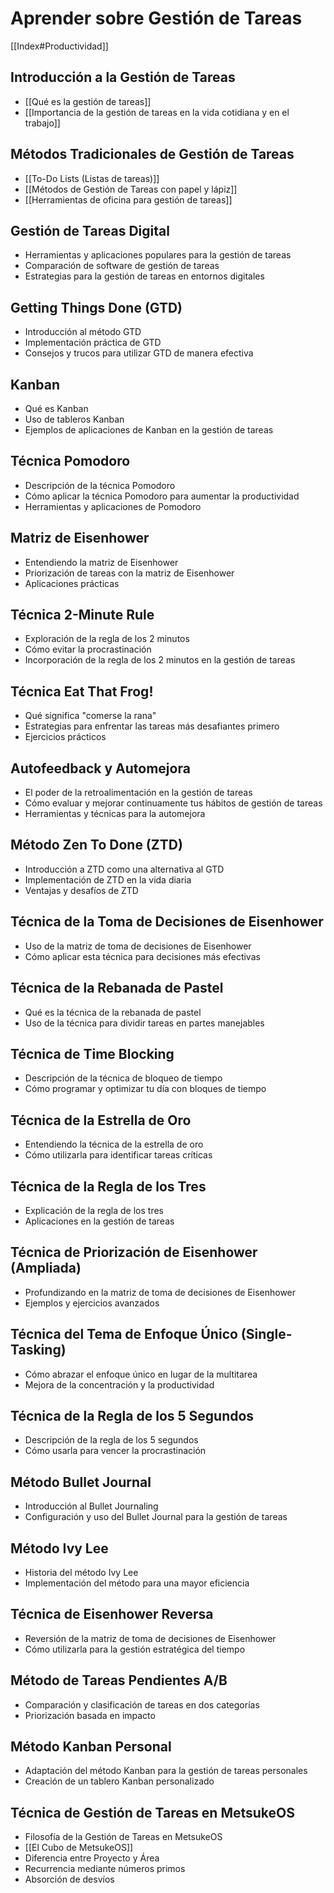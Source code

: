 # Aprender sobre Gestión de Tareas

[[Index#Productividad]]

## Introducción a la Gestión de Tareas

- [[Qué es la gestión de tareas]]
- [[Importancia de la gestión de tareas en la vida cotidiana y en el trabajo]]

## Métodos Tradicionales de Gestión de Tareas

- [[To-Do Lists (Listas de tareas)]]
- [[Métodos de Gestión de Tareas con papel y lápiz]]
- [[Herramientas de oficina para gestión de tareas]]

## Gestión de Tareas Digital

- Herramientas y aplicaciones populares para la gestión de tareas
- Comparación de software de gestión de tareas
- Estrategias para la gestión de tareas en entornos digitales

## Getting Things Done (GTD)

- Introducción al método GTD
- Implementación práctica de GTD
- Consejos y trucos para utilizar GTD de manera efectiva

## Kanban

- Qué es Kanban
- Uso de tableros Kanban
- Ejemplos de aplicaciones de Kanban en la gestión de tareas

## Técnica Pomodoro

- Descripción de la técnica Pomodoro
- Cómo aplicar la técnica Pomodoro para aumentar la productividad
- Herramientas y aplicaciones de Pomodoro

## Matriz de Eisenhower

- Entendiendo la matriz de Eisenhower
- Priorización de tareas con la matriz de Eisenhower
- Aplicaciones prácticas

## Técnica 2-Minute Rule

- Exploración de la regla de los 2 minutos
- Cómo evitar la procrastinación
- Incorporación de la regla de los 2 minutos en la gestión de tareas

## Técnica Eat That Frog!

- Qué significa "comerse la rana"
- Estrategias para enfrentar las tareas más desafiantes primero
- Ejercicios prácticos

## Autofeedback y Automejora

- El poder de la retroalimentación en la gestión de tareas
- Cómo evaluar y mejorar continuamente tus hábitos de gestión de tareas
- Herramientas y técnicas para la automejora

## Método Zen To Done (ZTD)

- Introducción a ZTD como una alternativa al GTD
- Implementación de ZTD en la vida diaria
- Ventajas y desafíos de ZTD

## Técnica de la Toma de Decisiones de Eisenhower

- Uso de la matriz de toma de decisiones de Eisenhower
- Cómo aplicar esta técnica para decisiones más efectivas

## Técnica de la Rebanada de Pastel

- Qué es la técnica de la rebanada de pastel
- Uso de la técnica para dividir tareas en partes manejables

## Técnica de Time Blocking

- Descripción de la técnica de bloqueo de tiempo
- Cómo programar y optimizar tu día con bloques de tiempo

## Técnica de la Estrella de Oro

- Entendiendo la técnica de la estrella de oro
- Cómo utilizarla para identificar tareas críticas

## Técnica de la Regla de los Tres

- Explicación de la regla de los tres
- Aplicaciones en la gestión de tareas

## Técnica de Priorización de Eisenhower (Ampliada)

- Profundizando en la matriz de toma de decisiones de Eisenhower
- Ejemplos y ejercicios avanzados

## Técnica del Tema de Enfoque Único (Single-Tasking)

- Cómo abrazar el enfoque único en lugar de la multitarea
- Mejora de la concentración y la productividad

## Técnica de la Regla de los 5 Segundos

- Descripción de la regla de los 5 segundos
- Cómo usarla para vencer la procrastinación

## Método Bullet Journal

- Introducción al Bullet Journaling
- Configuración y uso del Bullet Journal para la gestión de tareas

## Método Ivy Lee

- Historia del método Ivy Lee
- Implementación del método para una mayor eficiencia

## Técnica de Eisenhower Reversa

- Reversión de la matriz de toma de decisiones de Eisenhower
- Cómo utilizarla para la gestión estratégica del tiempo

## Método de Tareas Pendientes A/B

- Comparación y clasificación de tareas en dos categorías
- Priorización basada en impacto

## Método Kanban Personal

- Adaptación del método Kanban para la gestión de tareas personales
- Creación de un tablero Kanban personalizado

## Técnica de Gestión de Tareas en MetsukeOS

- Filosofía de la Gestión de Tareas en MetsukeOS
- [[El Cubo de MetsukeOS]]
- Diferencia entre Proyecto y Área
- Recurrencia mediante números primos
- Absorción de desvíos
